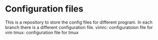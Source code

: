 # Configuration files
This is a repository to store the config files for different program. In each branch there is a different configuration file.
vimrc: configuratoion file for vim
tmux: configuration file for tmux
